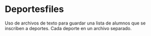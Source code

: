 # Deportesfiles
Uso de archivos de texto para guardar una lista de alumnos que se inscriben a deportes. Cada deporte en un archivo separado.
